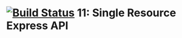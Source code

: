 [![Build Status](https://travis-ci.org/JPLaw/11-12-mongodb-express-api.svg?branch=master)](https://travis-ci.org/JPLaw/11-12-mongodb-express-api)  11: Single Resource Express API
======


